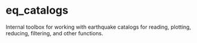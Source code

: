 # eq_catalogs

Internal toolbox for working with earthquake catalogs for reading, plotting, reducing, filtering, and other functions. 

